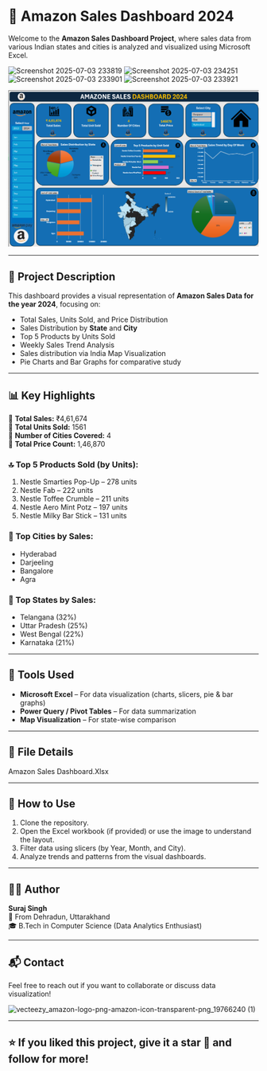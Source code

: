 # 🛒 Amazon Sales Dashboard 2024

Welcome to the **Amazon Sales Dashboard Project**, where sales data from various Indian states and cities is analyzed and visualized using Microsoft Excel.

![Screenshot 2025-07-03 233819](https://github.com/user-attachments/assets/b4c7e68f-7c61-4103-9a87-3668eeaedf59)
![Screenshot 2025-07-03 234251](https://github.com/user-attachments/assets/8ed4b33e-e676-484b-bb47-93ed9534b61c)
![Screenshot 2025-07-03 233901](https://github.com/user-attachments/assets/0c9a492e-c854-4d89-88cc-7fab99549c39)
![Screenshot 2025-07-03 233921](https://github.com/user-attachments/assets/17b82e73-f364-4aa3-b5b4-8c68f3654d13)



![Dashboard Preview](Screenshot%202025-07-03%20231705.png)

---

## 📌 Project Description

This dashboard provides a visual representation of **Amazon Sales Data for the year 2024**, focusing on:

- Total Sales, Units Sold, and Price Distribution
- Sales Distribution by **State** and **City**
- Top 5 Products by Units Sold
- Weekly Sales Trend Analysis
- Sales distribution via India Map Visualization
- Pie Charts and Bar Graphs for comparative study

---

## 📊 Key Highlights

🔹 **Total Sales:** ₹4,61,674  
🔹 **Total Units Sold:** 1561  
🔹 **Number of Cities Covered:** 4  
🔹 **Total Price Count:** 1,46,870  

### 🔝 Top 5 Products Sold (by Units):

1. Nestle Smarties Pop-Up – 278 units  
2. Nestle Fab – 222 units  
3. Nestle Toffee Crumble – 211 units  
4. Nestle Aero Mint Potz – 197 units  
5. Nestle Milky Bar Stick – 131 units  

### 📍 Top Cities by Sales:
- Hyderabad
- Darjeeling
- Bangalore
- Agra

### 📍 Top States by Sales:
- Telangana (32%)
- Uttar Pradesh (25%)
- West Bengal (22%)
- Karnataka (21%)

---

## 📅 Tools Used

- **Microsoft Excel** – For data visualization (charts, slicers, pie & bar graphs)
- **Power Query / Pivot Tables** – For data summarization
- **Map Visualization** – For state-wise comparison

---

## 📁 File Details

Amazon Sales Dashboard.Xlsx

---

## 🚀 How to Use

1. Clone the repository.
2. Open the Excel workbook (if provided) or use the image to understand the layout.
3. Filter data using slicers (by Year, Month, and City).
4. Analyze trends and patterns from the visual dashboards.

---

## 🙋‍♂️ Author

**Suraj Singh**  
📍 From Dehradun, Uttarakhand  
🎓 B.Tech in Computer Science (Data Analytics Enthusiast)  

---

## 📬 Contact

Feel free to reach out if you want to collaborate or discuss data visualization!

![vecteezy_amazon-logo-png-amazon-icon-transparent-png_19766240 (1)](https://github.com/user-attachments/assets/a49ff749-80f9-4fbb-8f4b-6879c593bb45)






---

## ⭐️ If you liked this project, give it a star 🌟 and follow for more!

